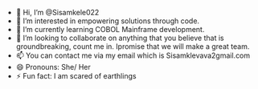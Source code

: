 - 👋 Hi, I’m @Sisamkele022
- 👀 I’m interested in empowering solutions through code.
- 🌱 I’m currently learning COBOL Mainframe development.
- 💞️ I’m looking to collaborate on anything that you believe that is groundbreaking, count me in. Ipromise that we will make a great team.
- 📫 You can contact me via my email which is Sisamklevava2gmail.com
- 😄 Pronouns: She/ Her
- ⚡ Fun fact: I am scared of earthlings 

<!---
Sisamkele022/Sisamkele022 is a ✨ special ✨ repository because its `README.md` (this file) appears on your GitHub profile.
You can click the Preview link to take a look at your changes.
--->
